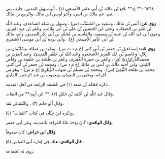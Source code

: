 ٦٣٦٨ -** ع:** نافع بْن مالك بْن أَبي عامر الأصبحي (١) ، أَبُو سهيل المدني، حليف بني تيم، عم مالك بن انس، وأَخُو أويس ابن مالك، والربيع بن مالك.

**رَوَى عَن:** أَنَس بْن مالك، وسَعِيد بن المُسَيَّب (س) ، وسهل بن سَعْد الساعدي، وعَبد اللَّه بْن عُمَر بن الخطاب، وعلي ابن الحسين بْن علي بْن أَبي طالب، وعُمَر بْن عبد العزيز، وعون ابن عَبد الله بْن عتبة بْن مسعود، والقاسم بن مُحَمَّد بن أَبي بكر الصديق، وأبيه مالك بْن أَبي عَامِر الأصبحي (ع) ، وأبي بردة بْن أَبي موسى الأشعري.

**رَوَى عَنه:** إِسماعيل بْن جعفر بْن أَبي كثير (خ م د ت س) ، وداود بن عطاء، وسُلَيْمان بن بِلالٍ، وعاصم بْن عَبْد العزيز الأشجعي، وعَبد الله بْن جَعْفَر الْمَدِينِيّ، وعبد العزيز بن محمدالدَّراوَرْدِيّ (ق) ، وعُمَر بن حمزة العُمَري، وعُمَر بن طلحة بن علقمة بن وقاص الليثي، وابن أخيه مالك بن أنس بن مالك (خ م د س) ، ومحمد بْن جعفر بْن أَبي كثير، محمد بن طلحة التَّيْمِيّ (س) ، ومحمد بْن مسلم بْن شهاب الزُّهْرِيّ (خ م س) - وهُوَ من أقرانه، ويحيى بن النعمان، ويعقوب بن عبد الرحمن القاري.

ذكره مُحَمَّد بْن سعد (١) في الطبقة الرابعة من أهل المدينة.

وَقَال عَبد اللَّهِ بْن أَحْمَد بْن حَنْبَلٍ (٢) ،** عَن أَبِيهِ:** من الثقات.

وَقَال أَبُو حاتم (٣) ، والنَّسَائي ثقة.

وذكره ابنُ حِبَّان في كتاب "الثقات" (٤) .

**وَقَال الواقدي:** كَانَ يؤخذ عَنْهُ القراءة بالمدينة، وعَن أبي جعفر.

**وَقَال ابن خراش:** كان صدوقاً.

**قال الواقدي:** هلك فِي إمارة أبي العباس (٥) .

روى له الجماعة.